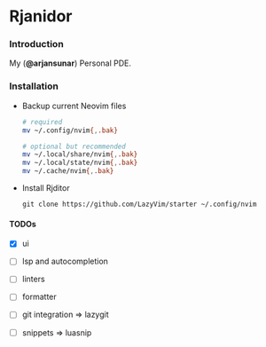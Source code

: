 # Rjanidor

### Introduction

My (**@arjansunar**) Personal PDE.

### Installation

- Backup current Neovim files
    ```bash
    # required
    mv ~/.config/nvim{,.bak}

    # optional but recommended
    mv ~/.local/share/nvim{,.bak}
    mv ~/.local/state/nvim{,.bak}
    mv ~/.cache/nvim{,.bak}
    ```

- Install Rjditor
    ```
    git clone https://github.com/LazyVim/starter ~/.config/nvim
    ```

#### TODOs

- [x] ui
- [ ] lsp and autocompletion
- [ ] linters 
- [ ] formatter
- [ ] git integration => lazygit
- [ ] snippets => luasnip

